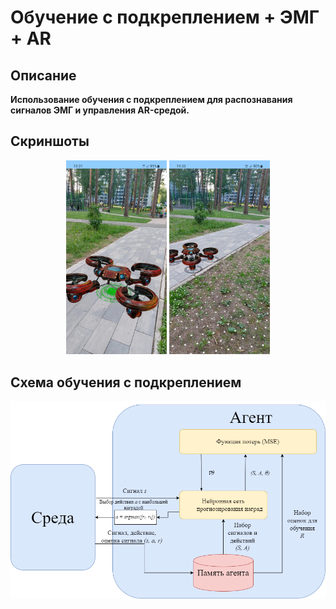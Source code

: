 # Обучение с подкреплением + ЭМГ + AR
## Описание
**Использование обучения с подкреплением для распознавания сигналов ЭМГ и управления AR-средой.**
## Скриншоты
<p align="center">
<img src="/media/screen1.jpeg" width="32%"/>
<img src="/media/screen2.png" width="32%"/>
</p>

## Схема обучения с подкреплением
<p align="center">
<img src="/media/rl.png" style="color: white" />
</p>
